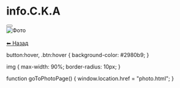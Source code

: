 # info.C.K.A


<!DOCTYPE html>
<html lang="uk">
<head>
    <meta charset="UTF-8">
    <meta name="viewport" content="width=device-width, initial-scale=1.0">
    <link rel="stylesheet" href="style.css">
</head>
<body>
    <div class="center">
        <button onclick="goToPhotoPage()"></button>
    </div>
</body>
</html>


<!DOCTYPE html>
<html lang="uk">
<head>
    <meta charset="UTF-8">
    <meta name="viewport" content="width=device-width, initial-scale=1.0">
    <link rel="stylesheet" href="style.css">
</head>
<body>
    <div class="center">
        <img src="https://i.pinimg.com/736x/ea/c2/52/eac252c37ce77e91363113c3c4dee577.jpg" alt="Фото">
        <br><br>
        <a href="index.html" class="btn">⬅ Назад</a>
    </div>
</body>
</html>



button:hover, .btn:hover {
    background-color: #2980b9;
}

img {
    max-width: 90%;
    border-radius: 10px;
}


function goToPhotoPage() {
    window.location.href = "photo.html";
}
